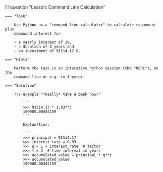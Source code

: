 !!! question "Lesson: Command Line Calculation"
    
    === "Task"
    
        Use Python as a "command line calculator" to calculate repayment plus
        compound interest for 

        - a yearly interest of 3%,
        - a duration of 3 years and
        - an investment of 91514.17 €.

    === "Hints"

        Perform the task in an interative Python session (the "REPL"), on the
        command line or e.g. in Jupyter.

    === "Solution"

        ??? example "*Really* take a peek now?"

            ```
            >>> 91514.17 * 1.03**3
            100000.00444159
            ```

            Explanation:
            
            ```
            >>> principal = 91514.17
            >>> interest_rate = 0.03 
            >>> q = 1 + interest_rate  # factor
            >>> t = 3  # time interval in years
            >>> accumulated_value = principal * q**t
            >>> accumulated_value
            100000.00444159
            ```


